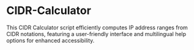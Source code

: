 # CIDR-Calculator
This CIDR Calculator script efficiently computes IP address ranges from CIDR notations, featuring a user-friendly interface and multilingual help options for enhanced accessibility.
